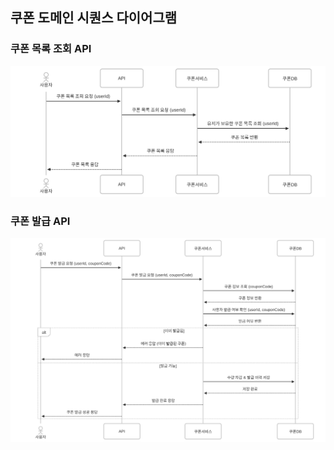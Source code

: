 ## 쿠폰 도메인 시퀀스 다이어그램

### 쿠폰 목록 조회 API
![쿠폰 목록 조회](mermaid/retvCouponList.svg)

### 쿠폰 발급 API
![쿠폰 발급](mermaid/issueCoupon.svg)